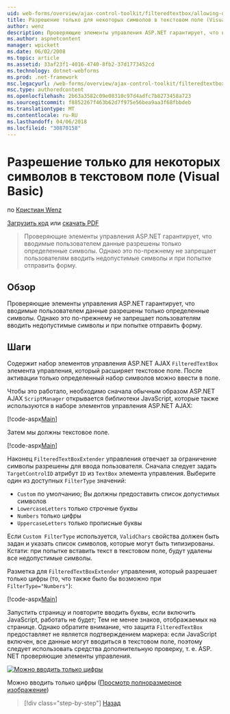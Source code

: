 ```yaml
---
uid: web-forms/overview/ajax-control-toolkit/filteredtextbox/allowing-only-certain-characters-in-a-text-box-vb
title: Разрешение только для некоторых символов в текстовом поле (Visual Basic) | Документы Microsoft
author: wenz
description: Проверяющие элементы управления ASP.NET гарантирует, что вводимые пользователем данные разрешены только определенные символы. Однако это по-прежнему не препятствует пользователям вводить недопустимые...
ms.author: aspnetcontent
manager: wpickett
ms.date: 06/02/2008
ms.topic: article
ms.assetid: 33af23f1-4016-4740-8fb2-37d1773452cd
ms.technology: dotnet-webforms
ms.prod: .net-framework
msc.legacyurl: /web-forms/overview/ajax-control-toolkit/filteredtextbox/allowing-only-certain-characters-in-a-text-box-vb
msc.type: authoredcontent
ms.openlocfilehash: 2b63a3582c09e08310c97d4adfc7b8273458a723
ms.sourcegitcommit: f8852267f463b62d7f975e56bea9aa3f68fbbdeb
ms.translationtype: MT
ms.contentlocale: ru-RU
ms.lasthandoff: 04/06/2018
ms.locfileid: "30870158"
---
```

<a name="allowing-only-certain-characters-in-a-text-box-vb"></a>Разрешение только для некоторых символов в текстовом поле (Visual Basic)
====================
по [Кристиан Wenz](https://github.com/wenz)

[Загрузить код](http://download.microsoft.com/download/4/c/2/4c2def7a-0d23-4055-91f9-1f18504167d7/FilteredTextBox0.vb.zip) или [скачать PDF](http://download.microsoft.com/download/b/6/a/b6ae89ee-df69-4c87-9bfb-ad1eb2b23373/filteredtextbox0VB.pdf)

> Проверяющие элементы управления ASP.NET гарантирует, что вводимые пользователем данные разрешены только определенные символы. Однако это по-прежнему не запрещает пользователям вводить недопустимые символы и при попытке отправить форму.


## <a name="overview"></a>Обзор

Проверяющие элементы управления ASP.NET гарантирует, что вводимые пользователем данные разрешены только определенные символы. Однако это по-прежнему не запрещает пользователям вводить недопустимые символы и при попытке отправить форму.

## <a name="steps"></a>Шаги

Содержит набор элементов управления ASP.NET AJAX `FilteredTextBox` элемента управления, который расширяет текстовое поле. После активации только определенный набор символов можно ввести в поле.

Чтобы это работало, необходимо сначала обычным образом ASP.NET AJAX `ScriptManager` открывается библиотеки JavaScript, которые также используются в наборе элементов управления ASP.NET AJAX:

[!code-aspx[Main](allowing-only-certain-characters-in-a-text-box-vb/samples/sample1.aspx)]

Затем мы должны текстовое поле.

[!code-aspx[Main](allowing-only-certain-characters-in-a-text-box-vb/samples/sample2.aspx)]

Наконец `FilteredTextBoxExtender` управления отвечает за ограничение символы разрешены для ввода пользователя. Сначала следует задать `TargetControlID` атрибут `ID` из `TextBox` элемента управления. Выберите один из доступных `FilterType` значений:

- `Custom` по умолчанию; Вы должны предоставить список допустимых символов
- `LowercaseLetters` только строчные буквы
- `Numbers` только цифры
- `UppercaseLetters` только прописные буквы

Если `Custom FilterType` используется, `ValidChars` свойства должен быть задан и указать список символов, которые могут быть типизированы. Кстати: при попытке вставить текст в текстовом поле, будут удалены все недопустимые символы.

Разметка для `FilteredTextBoxExtender` управления, который разрешает только цифры (то, что также было бы возможно при `FilterType="Numbers"`):

[!code-aspx[Main](allowing-only-certain-characters-in-a-text-box-vb/samples/sample3.aspx)]

Запустить страницу и повторите вводить буквы, если включить JavaScript, работать не будет; Тем не менее знаков, отображаемых на странице. Однако обратите внимание, что защита `FilteredTextBox` предоставляет не является подтверждением маркера: если JavaScript включен, все данные могут вводиться в текстовом поле, поэтому следует использовать средства дополнительную проверку, т. е. ASP. NET проверяющие элементы управления.


[![Можно вводить только цифры](allowing-only-certain-characters-in-a-text-box-vb/_static/image2.png)](allowing-only-certain-characters-in-a-text-box-vb/_static/image1.png)

Можно вводить только цифры ([Просмотр полноразмерное изображение](allowing-only-certain-characters-in-a-text-box-vb/_static/image3.png))

> [!div class="step-by-step"]
> [Назад](allowing-only-certain-characters-in-a-text-box-cs.md)
